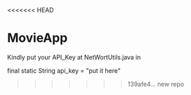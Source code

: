 <<<<<<< HEAD
# MovieApp


Kindly put your API_Key at NetWortUtils.java in     

final static String api_key = "put it here"

>>>>>>> 139afe4... new repo
